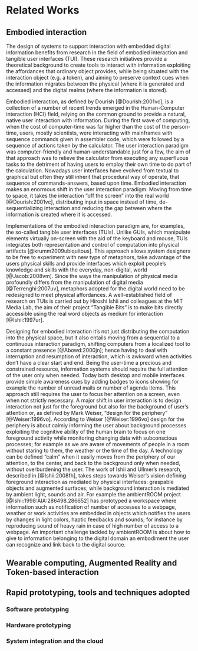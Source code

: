 # Related Works
## Embodied interaction

The design of systems to support interaction with embedded digital information benefits from research in the field of embodied interaction and tangible user interfaces (TUI). These research initiatives provide a theoretical background to create tools to interact with information exploiting the affordances that ordinary object provides, while being situated with the interaction object (e.g. a token), and aiming to preserve context cues when the information migrates between the physical (where it is generated and accessed) and the digital realms (where the information is stored). 

Embodied interaction, as defined by Dourish [@Dourish:2001vc], is a collection of a number of recent trends emerged in the Human-Computer interaction (HCI) field, relying on the common ground to provide a natural, native user interaction with information. During the first wave of computing, when the cost of computer-time was far higher than the cost of the person-time, users, mostly scientists, were interacting with mainframes with sequence commands given in assembler code, which were followed by a sequence of actions taken by the calculator. The user interaction paradigm was computer-friendly and human-understandable just for a few, the aim of that approach was to relieve the calculator from executing any superfluous tasks to the detriment of having users to employ their own time to do part of the calculation. Nowadays user interfaces have evolved from textual to graphical but often they still inherit that procedural way of operate, that sequence of commands-answers, based upon time.
Embodied interaction makes an enormous shift in the user interaction paradigm. Moving from time to space, it takes the interaction “off the screen” into the real world [@Dourish:2001vc], distributing input in space instead of time, de-sequentializing interaction and reducing the gap between where the information is created where it is accessed. 

Implementations of the embodied interaction paradigm are, for examples, the so-called tangible user interfaces (TUIs). Unlike GUIs, which manipulate elements virtually on-screen with the aid of the keyboard and mouse, TUIs integrates both representation and control of computation into physical artifacts [@krumm2009ubiquitous]. This approach allows system designers to be free to experiment with new type of metaphors, take advantage of the users physical skills and provide interfaces which exploit people’s knowledge and skills with the everyday, non-digital, world [@Jacob:2008vm]. Since the ways the manipulation of physical media profoundly differs from the manipulation of digital media [@Terrenghi:2007uv], metaphors adopted for the digital world need to be redesigned to meet physical affordances. A well-established field of research on TUIs is carried out by Hiroshi Ishii and colleagues at the MIT Media Lab, the aim of their project “Tangible Bits” is to make bits directly accessible using the real word objects as medium for interaction [@Ishii:1997ur].

Designing for embodied interaction it’s not just distributing the computation into the physical space, but it also entails moving from a sequential to a continuous interaction paradigm, shifting computers from a localized tool to a constant presence [@Abowd:2000jn]; hence having to deal with interruption and resumption of interaction, which is awkward when activities don’t have a clear start and end. Being the user-time a precious and constrained resource, information systems should require the full attention of the user only when needed. Today both desktop and mobile interfaces provide simple awareness cues by adding badges to icons showing for example the number of unread mails or number of agenda items. This approach still requires the user to focus her attention on a screen, even when not strictly necessary. A major shift in user interaction is to design interaction not just for the foreground but also for the background of user’s attention or, as defined by Mark Weiser, “design for the periphery” [@Weiser:1996vo].
According to Weiser [@Weiser:1996vo] design for the periphery is about calmly informing the user about background processes exploiting the cognitive ability of the human brain to focus on one foreground activity while monitoring changing data with subconscious processes; for example as we are aware of movements of people in a room without staring to them, the weather or the time of the day. A technology can be defined “calm” when it easily moves from the periphery of our attention, to the center, and back to the background only when needed, without overburdening the user. The work of Ishii and Ullmer’s research, described in [@Ishii:2008fh], takes steps towards Weiser’s vision defining foreground interaction as mediated by physical interfaces: graspable objects and augmented surfaces; while background interaction is mediated by ambient light, sounds and air. For example the ambientROOM project [@Ishii:1998:AIA:286498.286652] has prototyped a workspace where information such as notification of number of accesses to a webpage, weather or work activities are embedded in objects which notifies the users by changes in light colors, haptic feedbacks and sounds; for instance by reproducing sound of heavy rain in case of high number of access to a webpage. An important challenge tackled by ambientROOM is about how to give to information belonging to the digital domain an embodiment the user can recognize and link back to the digital source.

## Wearable computing, Augmented Reality and Token-based interaction

## Rapid prototyping, tools and techniques adopted
### Software prototyping 
### Hardware prototyping
### System integration and the cloud